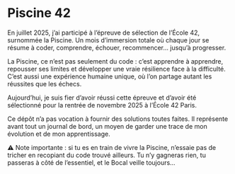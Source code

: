 # Piscine 42

En juillet 2025, j’ai participé à l’épreuve de sélection de l’École 42, surnommée la Piscine.
Un mois d’immersion totale où chaque jour se résume à coder, comprendre, échouer, recommencer… jusqu’à progresser.

La Piscine, ce n’est pas seulement du code : c’est apprendre à apprendre, repousser ses limites et développer une vraie résilience face à la difficulté. C’est aussi une expérience humaine unique, où l’on partage autant les réussites que les échecs.

Aujourd’hui, je suis fier d’avoir réussi cette épreuve et d’avoir été sélectionné pour la rentrée de novembre 2025 à l’École 42 Paris.

Ce dépôt n’a pas vocation à fournir des solutions toutes faites. Il représente avant tout un journal de bord, un moyen de garder une trace de mon évolution et de mon apprentissage.

⚠️ Note importante : si tu es en train de vivre la Piscine, n’essaie pas de tricher en recopiant du code trouvé ailleurs. Tu n’y gagneras rien, tu passeras à côté de l’essentiel, et le Bocal veille toujours…

